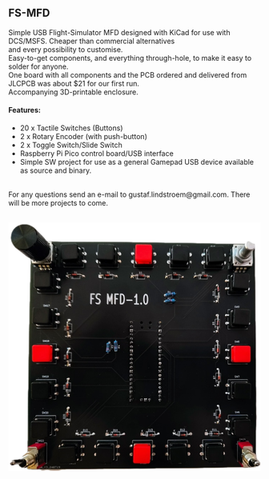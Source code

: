 ## FS-MFD
Simple USB Flight-Simulator MFD designed with KiCad for use with DCS/MSFS. Cheaper than commercial alternatives<br>
and every possibility to customise.<br>
Easy-to-get components, and everything through-hole, to make it easy to solder for anyone.<br>
One board with all components and the PCB ordered and delivered from JLCPCB was about $21 for our first run.<br>
Accompanying 3D-printable enclosure.<br>

#### Features:

* 20 x Tactile Switches (Buttons)
* 2 x Rotary Encoder (with push-button)
* 2 x Toggle Switch/Slide Switch
* Raspberry Pi Pico control board/USB interface
* Simple SW project for use as a general Gamepad USB device available as source and binary.
<br>
For any questions send an e-mail to gustaf.lindstroem@gmail.com. There will be more projects to come.
<br><br>

![image](https://github.com/exyn/FS-MFD/blob/main/Misc/IMG_20240726_184938577_small.png)
